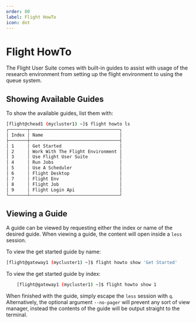 ```yaml
---
order: 80
label: Flight HowTo
icon: dot
---
```


# Flight HowTo

The Flight User Suite comes with built-in guides to assist with usage of the research environment from setting up the flight environment to using the queue system.

## Showing Available Guides

To show the available guides, list them with:
```bash 
[flight@chead1 (mycluster1) ~]$ flight howto ls
┌───────┬──────────────────────────────────┐
│ Index │ Name                             │
├───────┼──────────────────────────────────┤
│ 1     │ Get Started                      │
│ 2     │ Work With The Flight Environment │
│ 3     │ Use Flight User Suite            │
│ 4     │ Run Jobs                         │
│ 5     │ Use A Scheduler                  │
│ 6     │ Flight Desktop                   │
│ 7     │ Flight Env                       │
│ 8     │ Flight Job                       │
│ 9     │ Flight Login Api                 │
└───────┴──────────────────────────────────┘
```

## Viewing a Guide

A guide can be viewed by requesting either the index or name of the desired guide. When viewing a guide, the content will open inside a ``less`` session. 

To view the get started guide by name:

```bash
[flight@gateway1 (mycluster1) ~]$ flight howto show 'Get Started'
```

To view the get started guide by index:

```bash
    [flight@gateway1 (mycluster1) ~]$ flight howto show 1
```

When finished with the guide, simply escape the `less` session with `q`. Alternatively, the optional argument `--no-pager` will prevent any sort of view manager, instead the contents of the guide will be output straight to the terminal.

